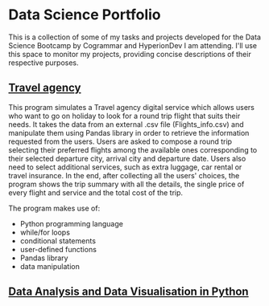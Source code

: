 # Data Science Portfolio
This is a collection of some of my tasks and projects developed for the Data Science Bootcamp by Cogrammar and HyperionDev I am attending.
I'll use this space to monitor my projects, providing concise descriptions of their respective purposes.

## [Travel agency](https://github.com/falconeilario/travel-agency)
This program simulates a Travel agency digital service which allows users who want to go on holiday to look for a round trip flight that suits their needs.
It takes the data from an external .csv file (Flights_info.csv) and manipulate them using Pandas library in order to retrieve the information requested from the users.
Users are asked to compose a round trip selecting their preferred flights among the available ones corresponding to their selected departure city, arrival city and departure date.
Users also need to select additional services, such as extra luggage, car rental or travel insurance.
In the end, after collecting all the users' choices, the program shows the trip summary with all the details, the single price of every flight and service and the total cost of the trip.

The program makes use of:
- Python programming language
- while/for loops
- conditional statements
- user-defined functions
- Pandas library
- data manipulation

## [Data Analysis and Data Visualisation in Python](https://github.com/falconeilario/codingtasks)